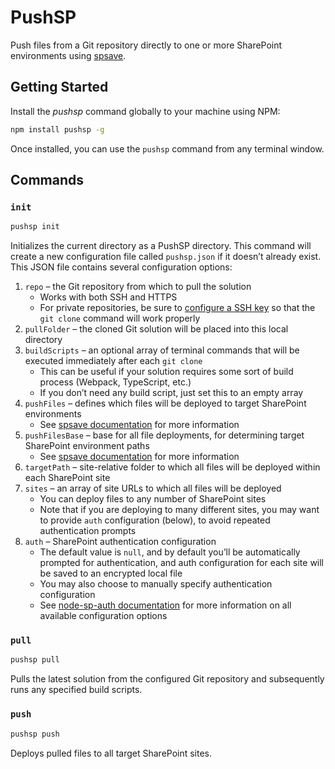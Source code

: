 # PushSP

Push files from a Git repository directly to one or more SharePoint environments using [spsave](https://github.com/s-KaiNet/spsave).

## Getting Started

Install the *pushsp* command globally to your machine using NPM:

```sh
npm install pushsp -g
```

Once installed, you can use the `pushsp` command from any terminal window.

## Commands

### `init`

```sh
pushsp init
```

Initializes the current directory as a PushSP directory. This command will create a new configuration file called `pushsp.json` if it doesn’t already exist. This JSON file contains several configuration options:

1. `repo` – the Git repository from which to pull the solution
    * Works with both SSH and HTTPS
    * For private repositories, be sure to [configure a SSH key](https://help.github.com/articles/connecting-to-github-with-ssh/) so that the `git clone` command will work properly
2. `pullFolder` – the cloned Git solution will be placed into this local directory
3. `buildScripts` – an optional array of terminal commands that will be executed immediately after each `git clone`
    * This can be useful if your solution requires some sort of build process (Webpack, TypeScript, etc.)
    * If you don’t need any build script, just set this to an empty array
4. `pushFiles` – defines which files will be deployed to target SharePoint environments
    * See [spsave documentation](https://github.com/s-KaiNet/spsave#glob-options-you-can-provide-a-mask-to-read-all-or-certain-files-from-the-file-system) for more information
5. `pushFilesBase` – base for all file deployments, for determining target SharePoint environment paths
    * See [spsave documentation](https://github.com/s-KaiNet/spsave#glob-options-you-can-provide-a-mask-to-read-all-or-certain-files-from-the-file-system) for more information
6. `targetPath` – site-relative folder to which all files will be deployed within each SharePoint site
7. `sites` – an array of site URLs to which all files will be deployed
    * You can deploy files to any number of SharePoint sites
    * Note that if you are deploying to many different sites, you may want to provide `auth` configuration (below), to avoid repeated authentication prompts
8. `auth` – SharePoint authentication configuration
    * The default value is `null`, and by default you’ll be automatically prompted for authentication, and auth configuration for each site will be saved to an encrypted local file
    * You may also choose to manually specify authentication configuration
    * See [node-sp-auth documentation](https://github.com/s-KaiNet/node-sp-auth/blob/master/package.json) for more information on all available configuration options

### `pull`

```sh
pushsp pull
```

Pulls the latest solution from the configured Git repository and subsequently runs any specified build scripts.

### `push`

```sh
pushsp push
```

Deploys pulled files to all target SharePoint sites.
